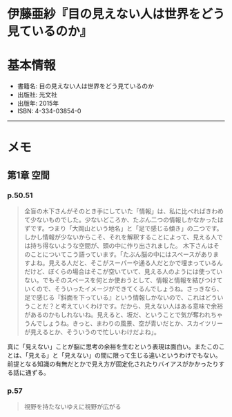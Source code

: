 伊藤亜紗『目の見えない人は世界をどう見ているのか』
==================================================

# 基本情報

- 書籍名: 目の見えない人は世界をどう見ているのか
- 出版社: 光文社
- 出版年: 2015年
- ISBN: 4-334-03854-0

----

# メモ

## 第1章 空間

### p.50.51

> 全盲の木下さんがそのとき手にしていた「情報」は、私に比べればきわめて少ないものでした。少ないどころか、たぶん二つの情報しかなかったはずです。つまり「大岡山という地名」と「足で感じる傾き」の二つです。しかし情報が少ないからこそ、それを解釈することによって、見える人では持ち得ないような空間が、頭の中に作り出されました。
> 木下さんはそのことについてこう語っています。「たぶん脳の中にはスペースがありますよね。見える人だと、そこがスーパーや通る人だとかで埋まっているんだけど、ぼくらの場合はそこが空いていて、見える人のようには使っていない。でもそのスペースを何とか使おうとして、情報と情報を結びつけていくので、そういったイメージができてくるんでしょうね。さっきなら、足で感じる『斜面を下っている』という情報しかないので、これはどういうことだ？と考えていくわけです。だから、見えない人はある意味で余裕があるのかもしれないね。見えると、坂だ、ということで気が奪われちゃうんでしょうね。きっと、まわりの風景、空が青いだとか、スカイツリーが見えるとか、そういうので忙しいわけだよね」。

真に「見えない」ことが脳に思考の余裕を生むという表現は面白い。またこのことは、「見える」と「見えない」の間に限って生じる違いというわけでもない。前提となる知識の有無だとかで見え方が固定化されたりバイアスがかかったりする話に通ずる。

### p.57

> 視野を持たないゆえに視野が広がる

